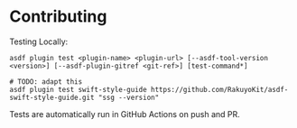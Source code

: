# Contributing

Testing Locally:

```shell
asdf plugin test <plugin-name> <plugin-url> [--asdf-tool-version <version>] [--asdf-plugin-gitref <git-ref>] [test-command*]

# TODO: adapt this
asdf plugin test swift-style-guide https://github.com/RakuyoKit/asdf-swift-style-guide.git "ssg --version"
```

Tests are automatically run in GitHub Actions on push and PR.
